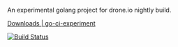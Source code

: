 An experimental golang project for drone.io nightly build.

[Downloads | go-ci-experiment](https://drone.io/github.com/kn1kn1/go-ci-experiment/files)

[![Build Status](https://drone.io/github.com/kn1kn1/go-ci-experiment/status.png)](https://drone.io/github.com/kn1kn1/go-ci-experiment/latest)
